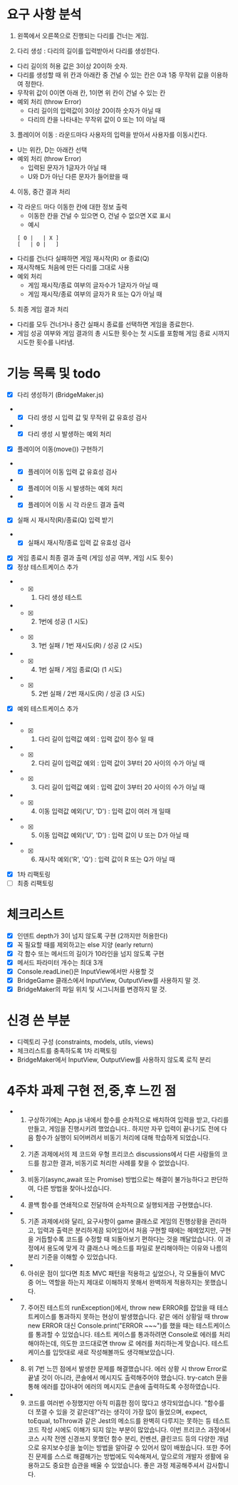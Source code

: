 # 요구 사항 분석

1. 왼쪽에서 오른쪽으로 진행되는 다리를 건너는 게임.

2. 다리 생성 : 다리의 길이를 입력받아서 다리를 생성한다.

- 다리 길이의 허용 값은 3이상 20이하 숫자.
- 다리를 생성할 때 위 칸과 아래칸 중 건널 수 있는 칸은 0과 1중 무작위 값을 이용하여 정한다.
- 무작위 값이 0이면 아래 칸, 1이면 위 칸이 건널 수 있는 칸
- 예외 처리 (throw Error)
  - 다리 길이의 입력값이 3이상 20이하 숫자가 아닐 때
  - 다리의 칸을 나타내는 무작위 값이 0 또는 1이 아닐 때

3. 플레이어 이동 : 라운드마다 사용자의 입력을 받아서 사용자를 이동시킨다.

- U는 위칸, D는 아래칸 선택
- 예외 처리 (throw Error)
  - 입력된 문자가 1글자가 아닐 때
  - U와 D가 아닌 다른 문자가 들어왔을 때

4. 이동, 중간 결과 처리

- 각 라운드 마다 이동한 칸에 대한 정보 출력
  - 이동한 칸을 건널 수 있으면 O, 건널 수 없으면 X로 표시
  - 예시
  ```
  [ O |   | X ]
  [   | O |   ]
  ```
- 다리를 건너다 실패하면 게임 재시작(R) or 종료(Q)
- 재시작해도 처음에 만든 다리를 그대로 사용
- 예외 처리
  - 게임 재시작/종료 여부의 글자수가 1글자가 아닐 때
  - 게임 재시작/종료 여부의 글자가 R 또는 Q가 아닐 때

5. 최종 게임 결과 처리

- 다리를 모두 건너거나 중간 실패시 종료를 선택하면 게임을 종료한다.
- 게임 성공 여부와 게임 결과의 총 시도한 횟수는 첫 시도를 포함해 게임 종료 시까지 시도한 횟수를 나타냄.

# 기능 목록 및 todo

- [x] 다리 생성하기 (BridgeMaker.js)
- - [x] 다리 생성 시 입력 값 및 무작위 값 유효성 검사
- - [x] 다리 생성 시 발생하는 예외 처리
- [x] 플레이어 이동(move()) 구현하기
- - [x] 플레이어 이동 입력 값 유효성 검사
- - [x] 플레이어 이동 시 발생하는 예외 처리
- - [x] 플레이어 이동 시 각 라운드 결과 출력
- [x] 실패 시 재시작(R)/종료(Q) 입력 받기
- - [x] 실패시 재시작/종료 입력 값 유효성 검사
- [x] 게임 종료시 최종 결과 출력 (게임 성공 여부, 게임 시도 횟수)
- [x] 정상 테스트케이스 추가
- - [x] 1. 다리 생성 테스트
- - [x] 2. 1번에 성공 (1 시도)
- - [x] 3. 1번 실패 / 1번 재시도(R) / 성공 (2 시도)
- - [x] 4. 1번 실패 / 게임 종료(Q) (1 시도)
- - [x] 5. 2번 실패 / 2번 재시도(R) / 성공 (3 시도)
- [x] 예외 테스트케이스 추가
- - [x] 1. 다리 길이 입력값 예외 : 입력 값이 정수 일 때
- - [x] 2. 다리 길이 입력값 예외 : 입력 값이 3부터 20 사이의 수가 아닐 때
- - [x] 3. 다리 길이 입력값 예외 : 입력 값이 3부터 20 사이의 수가 아닐 때
- - [x] 4. 이동 입력값 예외('U', 'D') : 입력 값이 여러 개 일때
- - [x] 5. 이동 입력값 예외('U', 'D') : 입력 값이 U 또는 D가 아닐 때
- - [x] 6. 재시작 예외('R', 'Q') : 입력 값이 R 또는 Q가 아닐 때

- [x] 1차 리팩토링
- [ ] 최종 리팩토링

# 체크리스트

- [x] 인덴트 depth가 3이 넘지 않도록 구현 (2까지만 허용한다)
- [x] 꼭 필요할 때를 제외하고는 else 지양 (early return)
- [x] 각 함수 또는 메서드의 길이가 10라인을 넘지 않도록 구현
- [x] 메서드 파라미터 개수는 최대 3개
- [x] Console.readLine()은 InputView에서만 사용할 것
- [x] BridgeGame 클래스에서 InputView, OutputView를 사용하지 말 것.
- [x] BridgeMaker의 파일 위치 및 시그니처를 변경하지 말 것.

# 신경 쓴 부분

- 디렉토리 구성 (constraints, models, utils, views)
- 체크리스트를 충족하도록 1차 리팩토링
- BridgeMaker에서 InputView, OutputView를 사용하지 않도록 로직 분리

# 4주차 과제 구현 전,중,후 느낀 점

- 1. 구상하기에는 App.js 내에서 함수를 순차적으로 배치하여 입력을 받고, 다리를 만들고, 게임을 진행시키려 했었습니다.. 하지만 자꾸 입력이 끝나기도 전에 다음 함수가 실행이 되어버려서 비동기 처리에 대해 학습하게 되었습니다.

- 2. 기존 과제에서의 제 코드와 우형 프리코스 discussions에서 다른 사람들의 코드를 참고한 결과, 비동기로 처리한 사례를 찾을 수 없었습니다.

- 3. 비동기(async,await 또는 Promise) 방법으로는 해결이 불가능하다고 판단하여, 다른 방법을 찾아나섰습니다.

- 4. 콜백 함수를 연쇄적으로 전달하여 순차적으로 실행되게끔 구현했습니다.

- 5. 기존 과제에서와 달리, 요구사항이 game 클래스로 게임의 진행상황을 관리하고, 입력과 출력은 분리하게끔 되어있어서 처음 구현할 때에는 헤메었지만, 구현을 거듭할수록 코드를 수정할 때 되돌아보기 편하다는 것을 깨달았습니다. 이 과정에서 용도에 맞게 각 클래스나 메소드를 파일로 분리해야하는 이유와 나름의 분리 기준을 이해할 수 있었습니다.

- 6. 아쉬운 점이 있다면 최초 MVC 패턴을 적용하고 싶었으나, 각 모듈들이 MVC 중 어느 역할을 하는지 제대로 이해하지 못해서 완벽하게 적용하지는 못했습니다.

- 7. 주어진 테스트의 runException()에서, throw new ERROR를 잡았을 때 테스트케이스를 통과하지 못하는 현상이 발생했습니다. 같은 에러 상황일 때 throw new ERROR 대신 Console.print("ERROR ~~~")를 했을 때는 테스트케이스를 통과할 수 있었습니다. 테스트 케이스를 통과하려면 Console로 에러를 처리해야하는데, 의도한 코드대로면 throw 로 에러를 처리하는게 맞습니다. 테스트케이스를 입맛대로 새로 작성해볼까도 생각해보았습니다.

- 8. 위 7번 느낀 점에서 발생한 문제를 해결했습니다. 에러 상황 시 throw Error로 끝낼 것이 아니라, 콘솔에서 메시지도 출력해주어야 했습니다. try-catch 문을 통해 에러를 잡아내어 에러의 메시지도 콘솔에 출력하도록 수정하였습니다.

- 9. 코드를 여러번 수정했지만 아직 미흡한 점이 많다고 생각되었습니다. "함수를 더 쪼갤 수 있을 것 같은데?"라는 생각이 가장 많이 들었으며, expect, toEqual, toThrow과 같은 Jest의 메소드를 완벽히 다루지는 못하는 등 테스트 코드 작성 시에도 이해가 되지 않는 부분이 많았습니다.
     이번 프리코스 과정에서 코스 시작 전엔 신경쓰지 못했던 함수 분리, 컨벤션, 클린코드 등의 다양한 개념으로 유지보수성을 높이는 방법을 알아갈 수 있어서 많이 배웠습니다. 또한 주어진 문제를 스스로 해결해가는 방법에도 익숙해져서, 앞으로의 개발자 생활에 유용하고도 중요한 습관을 배울 수 있었습니다. 좋은 과정 제공해주셔서 감사합니다.
